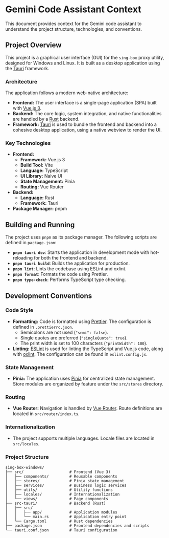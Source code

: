 # Gemini Code Assistant Context

This document provides context for the Gemini code assistant to understand the project structure, technologies, and conventions.

## Project Overview

This project is a graphical user interface (GUI) for the `sing-box` proxy utility, designed for Windows and Linux. It is built as a desktop application using the [Tauri](https://tauri.app/) framework.

### Architecture

The application follows a modern web-native architecture:

*   **Frontend:** The user interface is a single-page application (SPA) built with [Vue.js 3](https://vuejs.org/).
*   **Backend:** The core logic, system integration, and native functionalities are handled by a [Rust](https://www.rust-lang.org/) backend.
*   **Framework:** [Tauri](https://tauri.app/) is used to bundle the frontend and backend into a cohesive desktop application, using a native webview to render the UI.

### Key Technologies

*   **Frontend:**
    *   **Framework:** Vue.js 3
    *   **Build Tool:** Vite
    *   **Language:** TypeScript
    *   **UI Library:** Naive UI
    *   **State Management:** Pinia
    *   **Routing:** Vue Router
*   **Backend:**
    *   **Language:** Rust
    *   **Framework:** Tauri
*   **Package Manager:** pnpm

## Building and Running

The project uses `pnpm` as its package manager. The following scripts are defined in `package.json`:

*   **`pnpm tauri dev`**: Starts the application in development mode with hot-reloading for both the frontend and backend.
*   **`pnpm tauri build`**: Builds the application for production.
*   **`pnpm lint`**: Lints the codebase using ESLint and oxlint.
*   **`pnpm format`**: Formats the code using Prettier.
*   **`pnpm type-check`**: Performs TypeScript type checking.

## Development Conventions

### Code Style

*   **Formatting:** Code is formatted using [Prettier](https://prettier.io/). The configuration is defined in `.prettierrc.json`.
    *   Semicolons are not used (`"semi": false`).
    *   Single quotes are preferred (`"singleQuote": true`).
    *   The print width is set to 100 characters (`"printWidth": 100`).
*   **Linting:** [ESLint](https://eslint.org/) is used for linting the TypeScript and Vue.js code, along with [oxlint](https://oxc-project.github.io/docs/guide/linter/eslint-plugin.html). The configuration can be found in `eslint.config.js`.

### State Management

*   **Pinia:** The application uses [Pinia](https://pinia.vuejs.org/) for centralized state management. Store modules are organized by feature under the `src/stores` directory.

### Routing

*   **Vue Router:** Navigation is handled by [Vue Router](https://router.vuejs.org/). Route definitions are located in `src/router/index.ts`.

### Internationalization

*   The project supports multiple languages. Locale files are located in `src/locales`.

### Project Structure

```
sing-box-windows/
├── src/                    # Frontend (Vue 3)
│   ├── components/         # Reusable components
│   ├── stores/             # Pinia state management
│   ├── services/           # Business logic services
│   ├── utils/              # Utility functions
│   ├── locales/            # Internationalization
│   └── views/              # Page components
├── src-tauri/              # Backend (Rust)
│   ├── src/
│   │   ├── app/            # Application modules
│   │   └── main.rs         # Application entry point
│   └── Cargo.toml          # Rust dependencies
├── package.json            # Frontend dependencies and scripts
└── tauri.conf.json         # Tauri configuration
```
